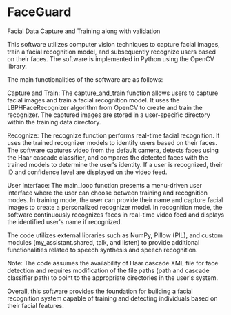 # FaceGuard
Facial Data Capture and Training along with validation

This software utilizes computer vision techniques to capture facial images, train a facial recognition model, and subsequently recognize users based on their faces. The software is implemented in Python using the OpenCV library.

The main functionalities of the software are as follows:

Capture and Train: The capture_and_train function allows users to capture facial images and train a facial recognition model. It uses the LBPHFaceRecognizer algorithm from OpenCV to create and train the recognizer. The captured images are stored in a user-specific directory within the training data directory.

Recognize: The recognize function performs real-time facial recognition. It uses the trained recognizer models to identify users based on their faces. The software captures video from the default camera, detects faces using the Haar cascade classifier, and compares the detected faces with the trained models to determine the user's identity. If a user is recognized, their ID and confidence level are displayed on the video feed.

User Interface: The main_loop function presents a menu-driven user interface where the user can choose between training and recognition modes. In training mode, the user can provide their name and capture facial images to create a personalized recognizer model. In recognition mode, the software continuously recognizes faces in real-time video feed and displays the identified user's name if recognized.

The code utilizes external libraries such as NumPy, Pillow (PIL), and custom modules (my_assistant.shared, talk, and listen) to provide additional functionalities related to speech synthesis and speech recognition.

Note: The code assumes the availability of Haar cascade XML file for face detection and requires modification of the file paths (path and cascade classifier path) to point to the appropriate directories in the user's system.

Overall, this software provides the foundation for building a facial recognition system capable of training and detecting individuals based on their facial features.
